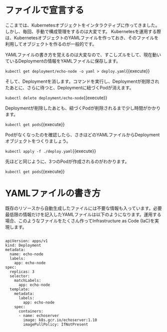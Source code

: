 # ファイルで宣言する

ここまでは、Kubernetesオブジェクトをインタラクティブに作ってきました。 しかし、毎回、手動で構成管理をするのは大変です。
Kubernetesを運用する際は、KubernetesオブジェクトのYAMLファイルを作っておき、そのファイルを利用してオブジェクトを作るのが一般的です。

YAMLファイルの書き方を覚えるのは大変なので、すこしズルをして、現在動いているDeploymentの情報をYAMLファイルに保存します。

`kubectl get deployment/echo-node -o yaml > deploy.yaml`{{execute}}

そして、Deploymentを消します。コマンドを実行し、Deploymentが削除されたあとに、さらに待つと、Deploymentに紐づくPodが消えます。

`kubectl delete deployment/echo-node`{{execute}}

Deploymentが削除したあとも、紐づくPodが削除されるまで少し時間がかかります。

`kubectl get pods`{{execute}}

Podがなくなったのを確認したら、さきほどのYAMLファイルからDeploymentオブジェクトをつくりましょう。

`kubectl apply -f ./deploy.yaml`{{execute}}

先ほどと同じように、3つのPodが作成されるのがわかります。

`kubectl get pods`{{execute}}

# YAMLファイルの書き方

既存のリソースから自動生成したファイルには不要な情報も入っています。必要最低限の情報だけを記入したYAMLファイルは以下のようになります。運用する場合、このようなファイルをたくさん作ってInfrastructure as Code (IaC)を実現します。

```

apiVersion: apps/v1
kind: Deployment
metadata:
  name: echo-node
  labels:
    app: echo-node
spec:
  replicas: 3
  selector:
    matchLabels:
      app: echo-node
  template:
    metadata:
      labels:
        app: echo-node
    spec:
      containers:
      - name: echoserver
        image: k8s.gcr.io/echoserver:1.10
        imagePullPolicy: IfNotPresent

```
